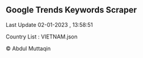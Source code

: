 

## Google Trends Keywords Scraper 
 
Last Update 02-01-2023 , 13:58:51

Country List :
VIETNAM.json



© Abdul Muttaqin 
